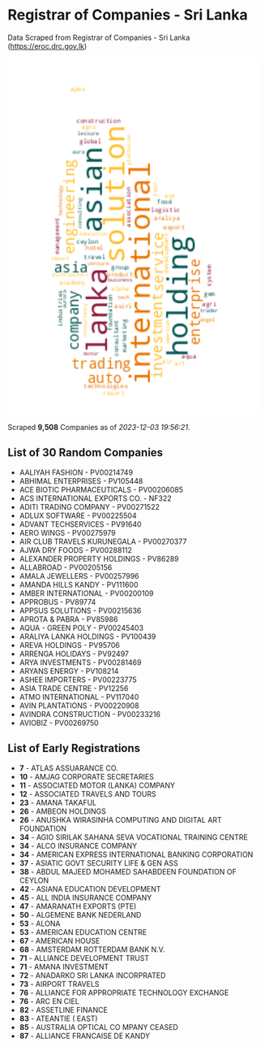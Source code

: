 # Registrar of Companies - Sri Lanka

Data Scraped from Registrar of Companies - Sri Lanka (https://eroc.drc.gov.lk)

![word-cloud](data/word_cloud.png)

Scraped **9,508** Companies as of *2023-12-03 19:56:21*.

## List of 30 Random Companies

* AALIYAH FASHION - PV00214749
* ABHIMAL ENTERPRISES - PV105448
* ACE BIOTIC PHARMACEUTICALS - PV00206085
* ACS INTERNATIONAL EXPORTS CO. - NF322
* ADITI TRADING COMPANY - PV00271522
* ADLUX SOFTWARE - PV00225504
* ADVANT TECHSERVICES - PV91640
* AERO WINGS - PV00275979
* AIR CLUB TRAVELS KURUNEGALA - PV00270377
* AJWA DRY FOODS - PV00288112
* ALEXANDER PROPERTY HOLDINGS - PV86289
* ALLABROAD - PV00205156
* AMALA JEWELLERS - PV00257996
* AMANDA HILLS KANDY - PV111600
* AMBER INTERNATIONAL - PV00200109
* APPROBUS - PV89774
* APPSUS SOLUTIONS - PV00215636
* APROTA & PABRA - PV85986
* AQUA - GREEN POLY - PV00245403
* ARALIYA LANKA HOLDINGS - PV100439
* AREVA HOLDINGS - PV95706
* ARRENGA HOLIDAYS - PV92497
* ARYA INVESTMENTS - PV00281469
* ARYANS ENERGY - PV108214
* ASHEE IMPORTERS - PV00223775
* ASIA TRADE CENTRE - PV12256
* ATMO INTERNATIONAL - PV117040
* AVIN  PLANTATIONS - PV00220908
* AVINDRA CONSTRUCTION - PV00233216
* AVIOBIZ - PV00269750

## List of Early Registrations

* **7** - ATLAS ASSUARANCE CO. 
* **10** - AMJAG CORPORATE SECRETARIES 
* **11** - ASSOCIATED MOTOR (LANKA) COMPANY 
* **12** - ASSOCIATED TRAVELS AND TOURS 
* **23** - AMANA TAKAFUL 
* **26** - AMBEON HOLDINGS 
* **26** - ANUSHKA WIRASINHA COMPUTING AND DIGITAL ART FOUNDATION 
* **34** - AGIO SIRILAK SAHANA SEVA VOCATIONAL TRAINING CENTRE 
* **34** - ALCO INSURANCE COMPANY 
* **34** - AMERICAN EXPRESS INTERNATIONAL BANKING CORPORATION 
* **37** - ASIATIC GOVT SECURITY LIFE & GEN ASS 
* **38** - ABDUL MAJEED MOHAMED SAHABDEEN FOUNDATION OF CEYLON 
* **42** - ASIANA EDUCATION DEVELOPMENT 
* **45** - ALL INDIA INSURANCE COMPANY 
* **47** - AMARANATH EXPORTS (PTE) 
* **50** - ALGEMENE BANK NEDERLAND 
* **53** - ALONA 
* **53** - AMERICAN EDUCATION CENTRE 
* **67** - AMERICAN HOUSE 
* **68** - AMSTERDAM ROTTERDAM BANK N.V. 
* **71** - ALLIANCE DEVELOPMENT TRUST 
* **71** - AMANA INVESTMENT 
* **72** - ANADARKO SRI LANKA INCORPRATED 
* **73** - AIRPORT TRAVELS 
* **76** - ALLIANCE FOR APPROPRIATE TECHNOLOGY EXCHANGE 
* **76** - ARC EN CIEL 
* **82** - ASSETLINE FINANCE 
* **83** - ATEANTIE ( EAST) 
* **85** - AUSTRALIA OPTICAL CO MPANY  CEASED 
* **87** - ALLIANCE FRANCAISE DE KANDY 
